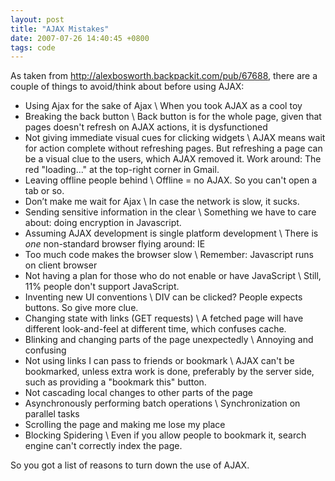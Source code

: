 ```yaml
---
layout: post
title: "AJAX Mistakes"
date: 2007-07-26 14:40:45 +0800
tags: code
---
```


As taken from <http://alexbosworth.backpackit.com/pub/67688>, there are a couple of things to avoid/think about before using AJAX:

  - Using Ajax for the sake of Ajax \\
    When you took AJAX as a cool toy
  - Breaking the back button \\
    Back button is for the whole page, given that pages doesn't refresh
    on AJAX actions, it is dysfunctioned
  - Not giving immediate visual cues for clicking widgets \\
    AJAX means wait for action complete without refreshing pages. But
    refreshing a page can be a visual clue to the users, which AJAX removed
    it. Work around: The red "loading..." at the top-right corner in Gmail.
  - Leaving offline people behind \\
    Offline = no AJAX. So you can't open a tab or so.
  - Don’t make me wait for Ajax \\
    In case the network is slow, it sucks.
  - Sending sensitive information in the clear \\
    Something we have to care about: doing encryption in Javascript.
  - Assuming AJAX development is single platform development \\
    There is *one* non-standard browser flying around: IE
  - Too much code makes the browser slow \\
    Remember: Javascript runs on client browser
  - Not having a plan for those who do not enable or have JavaScript \\
    Still, 11% people don't support JavaScript.
  - Inventing new UI conventions \\
    DIV can be clicked? People expects buttons. So give more clue.
  - Changing state with links (GET requests) \\
    A fetched page will have different look-and-feel at different time,
    which confuses cache.
  - Blinking and changing parts of the page unexpectedly \\
    Annoying and confusing
  - Not using links I can pass to friends or bookmark \\
    AJAX can't be bookmarked, unless extra work is done, preferably by the
    server side, such as providing a "bookmark this" button.
  - Not cascading local changes to other parts of the page
  - Asynchronously performing batch operations \\
    Synchronization on parallel tasks
  - Scrolling the page and making me lose my place
  - Blocking Spidering \\
    Even if you allow people to bookmark it, search engine can't correctly
    index the page.

So you got a list of reasons to turn down the use of AJAX.
